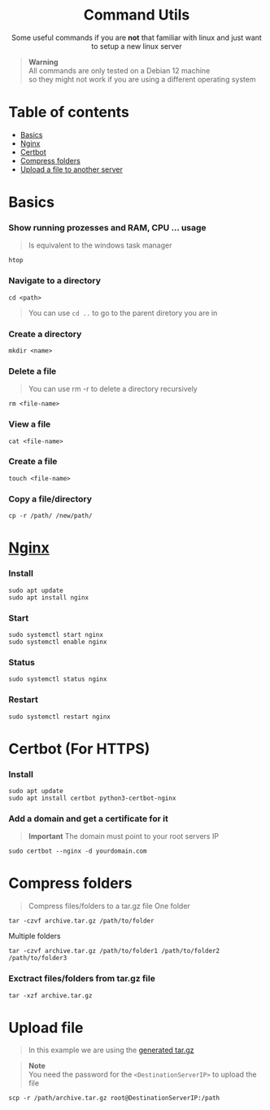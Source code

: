 <div align="center">
  <h1>Command Utils</h1>
  <p>Some useful commands if you are <b>not</b> that familiar with linux and just want to setup a new linux server</p>
</div>

> **Warning**  
> All commands are only tested on a Debian 12 machine  
> so they might not work if you are using a different operating system


# Table of contents

- [Basics](#Basics)
- [Nginx](#Nginx)
- [Certbot](#Certbot-(For-HTTPS))
- [Compress folders](#Compress-folders)
- [Upload a file to another server](#Upload-file)

# Basics

### Show running prozesses and RAM, CPU ... usage
> Is equivalent to the windows task manager
```
htop
```

### Navigate to a directory
```
cd <path>
```
> You can use `cd ..` to go to the parent diretory you are in

### Create a directory
```
mkdir <name>
```

### Delete a file
> You can use rm -r <directory> to delete a directory recursively
```
rm <file-name>
```

### View a file
```
cat <file-name>
```

### Create a file
```
touch <file-name>
```

### Copy a file/directory
```
cp -r /path/ /new/path/
```

# [Nginx](https://de.wikipedia.org/wiki/Nginx)

### Install
```
sudo apt update
sudo apt install nginx
```

### Start
```
sudo systemctl start nginx
sudo systemctl enable nginx
```

### Status
```
sudo systemctl status nginx
```

### Restart
```
sudo systemctl restart nginx
```

# Certbot (For HTTPS)

### Install
```
sudo apt update
sudo apt install certbot python3-certbot-nginx
```

### Add a domain and get a certificate for it
> **Important**
> The domain must point to your root servers IP
```
sudo certbot --nginx -d yourdomain.com
```

# Compress folders
> Compress files/folders to a tar.gz file
One folder
```
tar -czvf archive.tar.gz /path/to/folder
```
Multiple folders
```
tar -czvf archive.tar.gz /path/to/folder1 /path/to/folder2 /path/to/folder3
```

### Exctract files/folders from tar.gz file
```
tar -xzf archive.tar.gz
```

# Upload file
> In this example we are using the [generated tar.gz](#Compress-folders)

> **Note**  
> You need the password for the `<DestinationServerIP>` to upload the file
```
scp -r /path/archive.tar.gz root@DestinationServerIP:/path
```
